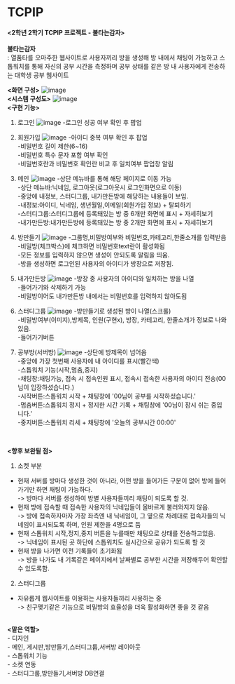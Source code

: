 # TCPIP

<b><2학년 2학기 TCPIP 프로젝트 - 불타는감자></b><br>
<br>
<b>불타는감자</b><br>
  : 열품타를 오마주한 웹사이트로 사용자끼리 방을 생성해 방 내에서 채팅이 가능하고 스톱워치를 통해 자신의 공부 시간을 측정하며 공부 상태를 같은 방 내 사용자에게
    전송하는 대학생 공부 웹사이트
    
<b><화면 구성></b>
![image](https://user-images.githubusercontent.com/102509150/208232871-9995076c-05fb-49c6-a3e4-068a00a0dbd4.png)
<br>
<b><시스템 구성도></b>
![image](https://user-images.githubusercontent.com/102509150/208234577-e29807eb-a63f-4d96-8fdf-d6415a63afbb.png)
<br>
<b><구현 기능></b>
1. 로그인
![image](https://user-images.githubusercontent.com/102509150/208234502-29fd6e46-398c-410b-9a2c-8445382345ed.png)
-로그인 성공 여부 확인 후 팝업<br>

2. 회원가입
![image](https://user-images.githubusercontent.com/102509150/208234505-cf03fbf2-6c29-4371-8927-64269a6df9c4.png)
-아이디 중복 여부 확인 후 팝업<br>
-비밀번호 길이 제한(6~16)<br>
-비밀번호 특수 문자 포함 여부 확인<br>
-비밀번호란과 비밀번호 확인란 비교 후 일치여부 팝업창 알림<br>

3. 메인
![image](https://user-images.githubusercontent.com/102509150/208234475-27f14be3-4908-4c44-8cee-d2a76384552c.png)
-상단 메뉴바를 통해 해당 페이지로 이동 가능<br>
-상단 메뉴바:닉네임, 로그아웃(로그아웃시 로그인화면으로 이동)<br>
-중앙에 내정보, 스터디그룹, 내가만든방에 해당하는 내용들이 보임.<br>
-내정보:아이디, 닉네임, 생년월일,이메일(회원가입 정보) + 탈퇴하기<br>
-스터디그룹:스터디그룹에 등록돼있는 방 중 6개만 화면에 표시 + 자세히보기<br>
-내가만든방:내가만든방에 등록돼있는 방 중 2개만 화면에 표시 + 자세히보기<br>

4. 방만들기
![image](https://user-images.githubusercontent.com/102509150/208234511-9d9243eb-6124-4475-8a5f-05594b99104b.png)
-그룹명,비밀방여부와 비밀번호,카테고리,한줄소개를 입력받음<br>
-비밀방(체크박스)에 체크하면 비밀번호text란이 활성화됨<br>
-모든 정보를 입력하지 않으면 생성이 안되도록 알림을 띄움.<br>
-방을 생성하면 로그인된 사용자의 아이디가 방장으로 저장됨.<br>

5. 내가만든방
![image](https://user-images.githubusercontent.com/102509150/208234518-57dab745-fb9d-4b3c-9692-15a2d9ceac38.png)
-방장 중 사용자의 아이디와 일치하는 방을 나열<br>
-들어가기와 삭제하기 가능<br>
-비밀방이어도 내가만든방 내에서는 비밀번호를 입력하지 않아도됨<br>

6. 스터디그룹
![image](https://user-images.githubusercontent.com/102509150/208234528-ae49297e-8181-4b63-8296-3a5c6c385b8f.png)
-방만들기로 생성된 방이 나열(스크롤)<br>
-비밀방여부(이미지),방제목, 인원(구현x), 방장, 카테고리, 한줄소개가 정보로 나와있음.<br>
-들어가기버튼<br>

7. 공부방(서버방)
![image](https://user-images.githubusercontent.com/102509150/208234534-f8502b22-2531-47d6-b8e8-d78533c025df.png)
-상단에 방제목이 넘어옴<br>
-중앙에 가장 첫번째 사용자에 내 아이디를 표시(빨간색)<br>
-스톱워치 기능(시작,멈춤,중지)<br>
-채팅창:채팅가능, 접속 시 접속인원 표시, 접속시 접속한 사용자의 아이디 전송(00님이 입장하셨습니다.)<br>
-시작버튼:스톱워치 시작 + 채팅창에 '00님이 공부를 시작하셨습니다.'<br>
-멈춤버튼:스톱워치 정지 + 정지한 시간 기록 + 채팅창에 '00님이 잠시 쉬는 중입니다.'<br>
-중지버튼:스톱워치 리세 + 채팅창에 '오늘의 공부시간 00:00'<br>
<br>

<b><향후 보완될 점></b><br>
1. 소켓 부분<br>
- 현재 서버를 방마다 생성한 것이 아니라, 어떤 방을 들어가든 구분이 없어 방에 들어가기만 하면 채팅이 가능하다. <br>
-> 방마다 서버를 생성하여 방별 사용자들끼리 채팅이 되도록 할 것.<br>
- 현재 방에 접속할 때 접속한 사용자의 닉네임들이 올바르게 불러와지지 않음.<br>
-> 방에 접속하자마자 가장 좌측엔 내 닉네임이, 그 옆으로 차례대로 접속자들의 닉네임이 표시되도록 하며, 인원 제한을 4명으로 둠<br>
- 현재 스톱워치 시작,정지,중지 버튼을 누를때만 채팅으로 상태를 전송하고있음.<br>
-> 닉네임이 표시된 곳 하단에 스톱워치도 실시간으로 공유가 되도록 할 것<br>
- 현재 방을 나가면 이전 기록들이 초기화됨<br>
-> 방을 나가도 내 기록같은 페이지에서 날짜별로 공부한 시간을 저장해두어 확인할 수 있도록함.<br>

2. 스터디그룹<br>
- 자유롭게 웹사이트를 이용하는 사용자들끼리 사용하는 중<br>
-> 친구맺기같은 기능으로 비밀방의 효율성을 더욱 활성화하면 좋을 것 같음<br>
<br>
<b><맡은 역할></b><br>
- 디자인<br>
- 메인, 게시판,방만들기,스터디그룹,서버방 레이아웃<br>
- 스톱워치 기능<br>
- 소켓 연동<br>
- 스터디그룹,방만들기,서버방 DB연결<br>

